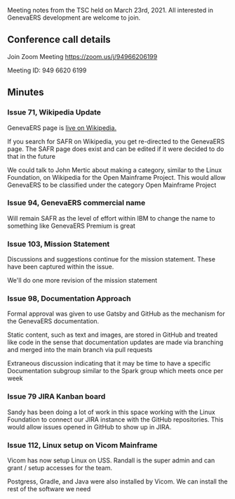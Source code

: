 Meeting notes from the TSC held on March 23rd, 2021. All interested in GenevaERS development are welcome to join.

## Conference call details

Join Zoom Meeting
https://zoom.us/j/94966206199

Meeting ID: 949 6620 6199

## Minutes

### Issue 71, Wikipedia Update
GenevaERS page is [live on Wikipedia.](https://en.wikipedia.org/wiki/GenevaERS)  

If you search for SAFR on Wikipedia, you get re-directed to the GenevaERS page. The SAFR page does exist and can be edited if it were decided to do that in the future 

We could talk to John Mertic about making a category, similar to the Linux Foundation, on Wikipedia for the Open Mainframe Project. This would allow GenevaERS to be classified under the category Open Mainframe Project

### Issue 94, GenevaERS commercial name
Will remain SAFR as the level of effort within IBM to change the name to something like GenevaERS Premium is great

### Issue 103, Mission Statement
Discussions and suggestions continue for the mission statement. These have been captured within the issue. 
  
We'll do one more revision of the mission statement

### Issue 98, Documentation Approach
Formal approval was given to use Gatsby and GitHub as the mechanism for the GenevaERS documentation.

Static content, such as text and images, are stored in GitHub and treated like code in the sense that documentation updates are made via branching and merged into the main branch via pull requests

Extraneous discussion indicating that it may be time to have a specific Documentation subgroup similar to the Spark group which meets once per week

### Issue 79 JIRA Kanban board
Sandy has been doing a lot of work in this space working with the Linux Foundation to connect our JIRA instance with the GitHub repositories. This would allow issues opened in GitHub to show up in JIRA.

### Issue 112, Linux setup on Vicom Mainframe
Vicom has now setup Linux on USS. Randall is the super admin and can grant / setup accesses for the team.  

Postgress, Gradle, and Java were also installed by Vicom. We can install the rest of the software we need